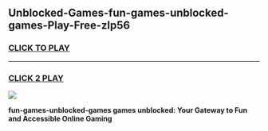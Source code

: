 
## Unblocked-Games-fun-games-unblocked-games-Play-Free-zlp56
<h3>
<a href="https://premium76.site?title=fun-games-unblocked-games&ref=18A1">CLICK TO PLAY</a></h3>
<hr>

<h3>
<a href="https://premium76.site?title=fun-games-unblocked-games&ref=18A1">CLICK 2 PLAY</a>
  
</h3>

<a href="https://premium76.site?title=fun-games-unblocked-games&ref=18A1"><img src="https://clearcache.store/games.png"></a>


**fun-games-unblocked-games games unblocked: Your Gateway to Fun and Accessible Online Gaming**
